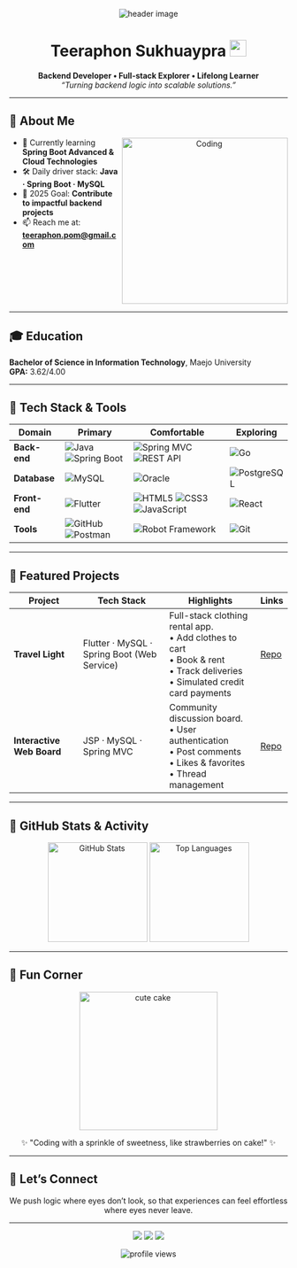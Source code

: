 <!-- Banner / Cover -->
<p align="center">
  <img src="https://capsule-render.vercel.app/api?type=waving&color=0:00b4db,100:0083b0&height=230&section=header&text=Backend%20Developer&fontSize=45&fontColor=ffffff&animation=fadeIn&fontAlignY=40" alt="header image" />
</p>

<h1 align="center">Teeraphon Sukhuaypra <img height="30" src="https://em-content.zobj.net/thumbs/120/apple/354/waving-hand_1f44b.png" /></h1>

<p align="center">
  <strong>Backend Developer • Full-stack Explorer • Lifelong Learner</strong><br/>
  <em>“Turning backend logic into scalable solutions.”</em>
</p>

---

## 🚀 About Me
<p align="center">
  <img align="right" alt="Coding" width="300" src="https://media.giphy.com/media/qgQUggAC3Pfv687qPC/giphy.gif" />
</p>

- 🌱 Currently learning **Spring Boot Advanced & Cloud Technologies**  
- 🛠 Daily driver stack: **Java · Spring Boot · MySQL**  
- 🎯 2025 Goal: **Contribute to impactful backend projects**  
- 📫 Reach me at: **teeraphon.pom@gmail.com**

<br clear="right"/>

---

## 🎓 Education
**Bachelor of Science in Information Technology**, Maejo University  
**GPA:** 3.62/4.00

---

## 🧰 Tech Stack & Tools
<div align="center">

| **Domain**   | **Primary** | **Comfortable** | **Exploring** |
|--------------|-------------|-----------------|---------------|
| **Back-end** | ![Java](https://img.shields.io/badge/Java-007396?logo=java&logoColor=white) ![Spring Boot](https://img.shields.io/badge/SpringBoot-6DB33F?logo=springboot&logoColor=white) | ![Spring MVC](https://img.shields.io/badge/SpringMVC-6DB33F?logo=spring&logoColor=white) ![REST API](https://img.shields.io/badge/REST_API-02569B?logo=fastapi&logoColor=white) | ![Go](https://img.shields.io/badge/Go-00ADD8?logo=go&logoColor=white) |
| **Database** | ![MySQL](https://img.shields.io/badge/MySQL-4479A1?logo=mysql&logoColor=white) | ![Oracle](https://img.shields.io/badge/Oracle-F80000?logo=oracle&logoColor=white) | ![PostgreSQL](https://img.shields.io/badge/PostgreSQL-4169E1?logo=postgresql&logoColor=white) |
| **Front-end**| ![Flutter](https://img.shields.io/badge/Flutter-02569B?logo=flutter&logoColor=white) | ![HTML5](https://img.shields.io/badge/HTML5-E34F26?logo=html5&logoColor=white) ![CSS3](https://img.shields.io/badge/CSS3-1572B6?logo=css3&logoColor=white) ![JavaScript](https://img.shields.io/badge/JavaScript-F7DF1E?logo=javascript&logoColor=black) | ![React](https://img.shields.io/badge/React-20232A?logo=react&logoColor=61DAFB) |
| **Tools**    | ![GitHub](https://img.shields.io/badge/GitHub-181717?logo=github&logoColor=white) ![Postman](https://img.shields.io/badge/Postman-FF6C37?logo=postman&logoColor=white) | ![Robot Framework](https://img.shields.io/badge/RobotFramework-000000?logo=robotframework&logoColor=white) | ![Git](https://img.shields.io/badge/Git-F05032?logo=git&logoColor=white) |

</div>

---

## 📌 Featured Projects
<div align="center">

| **Project** | **Tech Stack** | **Highlights** | **Links** |
|-------------|----------------|----------------|-----------|
| **Travel Light** | Flutter · MySQL · Spring Boot (Web Service) | Full-stack clothing rental app. <br/>• Add clothes to cart <br/>• Book & rent <br/>• Track deliveries <br/>• Simulated credit card payments | [Repo](https://github.com/PomTeeraphon/Project_App_Travel_LIght) |
| **Interactive Web Board** | JSP · MySQL · Spring MVC | Community discussion board. <br/>• User authentication <br/>• Post comments <br/>• Likes & favorites <br/>• Thread management | [Repo](⟪url⟫) |

</div>

---

## 🍓 GitHub Stats & Activity
<p align="center">
  <img src="https://github-readme-stats.vercel.app/api?username=PomTeeraphon&show_icons=true&hide_border=true&bg_color=FFDEE9,FFB6C1,FFF0F5&title_color=FF69B4&text_color=8B0000&icon_color=FF1493" alt="GitHub Stats" height="180"/>
  <img src="https://github-readme-stats.vercel.app/api/top-langs/?username=PomTeeraphon&layout=compact&hide_border=true&bg_color=FFDEE9,FFB6C1,FFF0F5&title_color=FF69B4&text_color=8B0000" alt="Top Languages" height="180"/>
</p>


---

## 🎂 Fun Corner
<p align="center">
  <img src="https://media.giphy.com/media/v1.Y2lkPTc5MGI3NjExNjdrZ2ZycDVzZXk3cGR2dzI1dTJnZzN2cXZ3aDY2YWRmb2N2Z3ZsZSZlcD12MV9naWZzX3NlYXJjaCZjdD1n/Pp9W9KMP5b2dJ3iNQk/giphy.gif" width="250" alt="cute cake"/>
</p>

<p align="center">
  ✨ "Coding with a sprinkle of sweetness, like strawberries on cake!" ✨
</p>


---

## 🤝 Let’s Connect
<div align="center">
  We push logic where eyes don’t look, so that experiences can feel effortless where eyes never leave.
</div>

---

<p align="center">
  <a href="mailto:teeraphon.pom@gmail.com"><img src="https://img.shields.io/badge/-Gmail-D14836?style=for-the-badge&logo=gmail&logoColor=white"></a>
  <a href="https://instagram.com/pomtrp_"><img src="https://img.shields.io/badge/-Instagram-E4405F?style=for-the-badge&logo=instagram&logoColor=white"></a>
  <a href="https://facebook.com/teeraphon.sukhuaypra"><img src="https://img.shields.io/badge/-Facebook-1877F2?style=for-the-badge&logo=facebook&logoColor=white"></a>
</p>

<p align="center">
  <img src="https://komarev.com/ghpvc/?username=teeraphonpom&style=flat-square&color=blue" alt="profile views"/>
</p>
